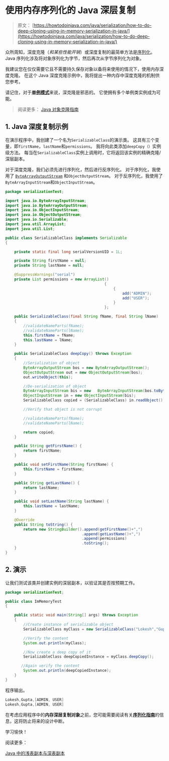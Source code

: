 # 使用内存序列化的 Java 深层复制

> 原文： [https://howtodoinjava.com/java/serialization/how-to-do-deep-cloning-using-in-memory-serialization-in-java/](https://howtodoinjava.com/java/serialization/how-to-do-deep-cloning-using-in-memory-serialization-in-java/)

众所周知，深度克隆（*和某些性能开销*）或深度复制的最简单方法是[序列化](https://howtodoinjava.com/java/serialization/a-mini-guide-for-implementing-serializable-interface-in-java/)。 Java 序列化涉及将对象序列化为字节，然后再次从字节序列化为对象。

我建议您在仅仅需要它且不需要持久保存对象以备将来使用的情况下，使用内存深度克隆。 在这个 Java 深度克隆示例中，我将提出一种内存中深度克隆的机制供您参考。

请记住，对于[**单例模式**](//howtodoinjava.com/design-patterns/singleton-design-pattern-in-java/ "Singleton design pattern in java")来说，深克隆是邪恶的。 它使拥有多个单例类实例成为可能。

> 阅读更多： [Java 对象克隆指南](//howtodoinjava.com/java/cloning/a-guide-to-object-cloning-in-java/ "A guide to object cloning in java")

## 1\. Java 深度复制示例

在演示程序中，我创建了一个名为`SerializableClass`的演示类。 这具有三个变量，即`firstName`，`lastName`和`permissions`。 我将向此类添加`deepCopy（）`实例级方法。 每当在`SerializableClass`实例上调用时，它将返回该实例的精确克隆/深层副本。

对于深度克隆，我们必须先进行序列化，然后进行反序列化。 对于序列化，我使用了 [`ByteArrayOutputStream`](https://docs.oracle.com/javase/6/docs/api/java/io/ByteArrayOutputStream.html "ByteArrayOutputStream") 和`ObjectOutputStream`。 对于反序列化，我使用了`ByteArrayInputStream`和`ObjectInputStream`。

```java
package serializationTest;

import java.io.ByteArrayInputStream;
import java.io.ByteArrayOutputStream;
import java.io.ObjectInputStream;
import java.io.ObjectOutputStream;
import java.io.Serializable;
import java.util.ArrayList;
import java.util.List;

public class SerializableClass implements Serializable
{

	private static final long serialVersionUID = 1L;

	private String firstName = null;
	private String lastName = null;

	@SuppressWarnings("serial")
	private List permissions = new ArrayList()
											{
												{
													add("ADMIN");
													add("USER");
												}
											};

	public SerializableClass(final String fName, final String lName)
	{
		//validateNameParts(fName);
		//validateNameParts(lName);
		this.firstName = fName;
		this.lastName = lName;
	}

	public SerializableClass deepCopy() throws Exception
    {
    	//Serialization of object
        ByteArrayOutputStream bos = new ByteArrayOutputStream();
        ObjectOutputStream out = new ObjectOutputStream(bos);
        out.writeObject(this);

        //De-serialization of object
        ByteArrayInputStream bis = new   ByteArrayInputStream(bos.toByteArray());
        ObjectInputStream in = new ObjectInputStream(bis);
        SerializableClass copied = (SerializableClass) in.readObject();

        //Verify that object is not corrupt

        //validateNameParts(fName);
        //validateNameParts(lName);

        return copied;
    }

	public String getFirstName() {
		return firstName;
	}

	public void setFirstName(String firstName) {
		this.firstName = firstName;
	}

	public String getLastName() {
		return lastName;
	}

	public void setLastName(String lastName) {
		this.lastName = lastName;
	}

	@Override
	public String toString() {
		return new StringBuilder().append(getFirstName()+",")
								  .append(getLastName()+",")
								  .append(permissions)
								  .toString();
	}
}

```

## 2\. 演示

让我们测试该类并创建实例的深层副本，以验证其是否按预期工作。

```java
package serializationTest;

public class ImMemoryTest 
{

    public static void main(String[] args) throws Exception 
    {
        //Create instance of serializable object
    	SerializableClass myClass = new SerializableClass("Lokesh","Gupta");

    	//Verify the content
    	System.out.println(myClass);

    	//Now create a deep copy of it
    	SerializableClass deepCopiedInstance = myClass.deepCopy();

       //Again verify the content
    	System.out.println(deepCopiedInstance);
    }
}

```

程序输出。

```java
Lokesh,Gupta,[ADMIN, USER]
Lokesh,Gupta,[ADMIN, USER]

```

在考虑应用程序中的**内存深层复制对象**之前，您可能需要阅读有关[**序列化指南**](//howtodoinjava.com/java/serialization/a-mini-guide-for-implementing-serializable-interface-in-java/ "A mini guide for implementing serializable interface in java")的信息，这将防止将来的设计中断。

学习愉快！

阅读更多：

[Java 中的浅表副本与深表副本](https://howtodoinjava.com/java/cloning/a-guide-to-object-cloning-in-java/)
